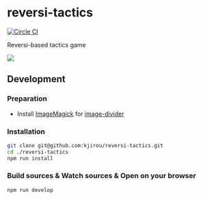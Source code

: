 # reversi-tactics

[![Circle CI](https://circleci.com/gh/kjirou/reversi-tactics.svg?style=svg)](https://circleci.com/gh/kjirou/reversi-tactics)

Reversi-based tactics game

![](https://raw.githubusercontent.com/kjirou/reversi-tactics/master/doc/demo.gif)


## Development

### Preparation

- Install [ImageMagick](http://www.imagemagick.org/script/index.php) for [image-divider](https://www.npmjs.com/package/image-divider)

### Installation

```bash
git clone git@github.com:kjirou/reversi-tactics.git
cd ./reversi-tactics
npm run install
```

### Build sources & Watch sources & Open on your browser

```bash
npm run develop
```

